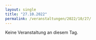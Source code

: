 ```yaml
---
layout: single
title: "27.10.2022"
permalink: /veranstaltungen/2022/10/27/
---
```


Keine Veranstaltung an diesem Tag.
